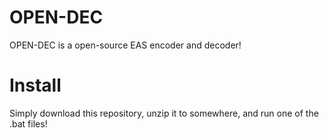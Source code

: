 # OPEN-DEC
OPEN-DEC is a open-source EAS encoder and decoder!

# Install
Simply download this repository, unzip it to somewhere, and run one of the .bat files!

